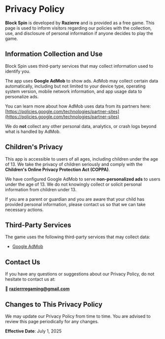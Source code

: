 # Privacy Policy

**Block Spin** is developed by **Razierre** and is provided as a free game. This page is used to inform visitors regarding our policies with the collection, use, and disclosure of personal information if anyone decides to play the game.

## Information Collection and Use

Block Spin uses third-party services that may collect information used to identify you.

The app uses **Google AdMob** to show ads. AdMob may collect certain data automatically, including but not limited to your device type, operating system version, mobile network information, and app usage data to personalize ads.

You can learn more about how AdMob uses data from its partners here:  
[https://policies.google.com/technologies/partner-sites](https://policies.google.com/technologies/partner-sites)

We do **not** collect any other personal data, analytics, or crash logs beyond what is handled by AdMob.

## Children's Privacy

This app is accessible to users of all ages, including children under the age of 13. We take the privacy of children seriously and comply with the **Children's Online Privacy Protection Act (COPPA)**.

We have configured Google AdMob to serve **non-personalized ads** to users under the age of 13. We do not knowingly collect or solicit personal information from children under 13.

If you are a parent or guardian and you are aware that your child has provided personal information, please contact us so that we can take necessary actions.

## Third-Party Services

The game uses the following third-party services that may collect data:

- [Google AdMob](https://support.google.com/admob/answer/6128543?hl=en)

## Contact Us

If you have any questions or suggestions about our Privacy Policy, do not hesitate to contact us at:

📧 **razierrregaming@gmail.com**

## Changes to This Privacy Policy

We may update our Privacy Policy from time to time. You are advised to review this page periodically for any changes.

**Effective Date**: July 1, 2025
